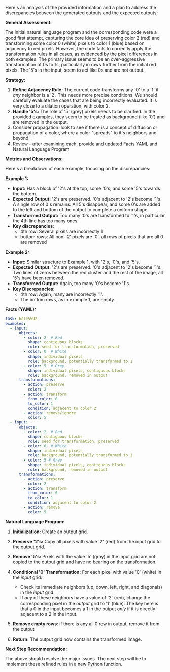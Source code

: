 Here's an analysis of the provided information and a plan to address the discrepancies between the generated outputs and the expected outputs:

**General Assessment:**

The initial natural language program and the corresponding code were a good first attempt, capturing the core idea of preserving color 2 (red) and transforming some color 0 (white) pixels to color 1 (blue) based on adjacency to red pixels. However, the code fails to correctly apply the transformation rules in all cases, as evidenced by the pixel differences in both examples. The primary issue seems to be an over-aggressive transformation of 0s to 1s, particularly in rows further from the initial red pixels. The '5's in the input, seem to act like 0s and are not output.

**Strategy:**

1.  **Refine Adjacency Rule:** The current code transforms any '0' to a '1' if *any* neighbor is a '2'. This needs more precise conditions. We should carefully evaluate the cases that are being incorrectly evaluated. It is very close to a dilation operation, with color 2.
2.  **Handle '5's:** The role of '5' (grey) pixels needs to be clarified. In the provided examples, they seem to be treated as background (like '0') and are removed in the output.
3. Consider propagation: look to see if there is a concept of diffusion or
   propagation of a color, where a color "spreads" to it's neighbors and beyond.
4. Review - after examining each, provide and updated Facts YAML and Natural
   Language Program

**Metrics and Observations:**

Here's a breakdown of each example, focusing on the discrepancies:

**Example 1:**

*   **Input:** Has a block of '2's at the top, some '0's, and some '5's towards the bottom.
*   **Expected Output:** '2's are preserved. '0's adjacent to '2's become '1's. A single row of 0's remains. All 5's disappear, and some 0's are added to the left and bottom of the output to complete a uniform shape.
*   **Transformed Output:** Too many '0's are transformed to '1's, in particular the 4th line has too many ones.
* **Key discrepancies**:
  * 4th row: Several pixels are incorrectly 1
  * bottom rows: All non-'2' pixels are '0', all rows of pixels that are all 0 are removed

**Example 2:**

*   **Input:** Similar structure to Example 1, with '2's, '0's, and '5's.
*   **Expected Output:**  '2's are preserved. '0's adjacent to '2's become '1's. Two lines of zeros between the red cluster and the rest of the image, all '5's have been removed.
*   **Transformed Output:** Again, too many '0's become '1's.
*   **Key Discrepancies:**
    *   4th row: Again, many are incorrectly '1'.
    *   The bottom rows, as in example 1, are empty.

**Facts (YAML):**


```yaml
task: 6a1e5592
examples:
  - input:
      objects:
        - color: 2  # Red
          shape: contiguous blocks
          role: seed for transformation, preserved
        - color: 0  # White
          shape: individual pixels
          role: background, potentially transformed to 1
        - color: 5  # Grey
          shape: individual pixels, contiguous blocks
          role: background, removed in output
      transformations:
        - action: preserve
          color: 2
        - action: transform
          from_color: 0
          to_color: 1
          condition: adjacent to color 2
        - action: remove/ignore
          color: 5
  - input:
      objects:
        - color: 2  # Red
          shape: contiguous blocks
          role: seed for transformation, preserved
        - color: 0  # White
          shape: individual pixels
          role: background, potentially transformed to 1
        - color: 5 # Grey
          shape: individual pixels, contiguous blocks
          role: background, removed in output
      transformations:
        - action: preserve
          color: 2
        - action: transform
          from_color: 0
          to_color: 1
          condition: adjacent to color 2
        - action: remove
          color: 5
```


**Natural Language Program:**

1.  **Initialization:** Create an output grid.
2.  **Preserve '2's:** Copy all pixels with value '2' (red) from the input grid to the output grid.
3.  **Remove '5's:** Pixels with the value '5' (gray) in the input grid are not copied to the output grid and have no bearing on the transformation.
4.  **Conditional '0' Transformation:** For each pixel with value '0' (white) in the *input* grid:
    *   Check its immediate neighbors (up, down, left, right, and diagonals) in the *input* grid.
    *   If *any* of these neighbors have a value of '2' (red), change the corresponding pixel in the *output* grid to '1' (blue). The key here is that a 0 in the input becomes a 1 in the output *only* if it is directly adjacent to a 2 in the input.
5. **Remove empty rows**: if there is any all 0 row in output, remove it from the
   output

6.  **Return:** The output grid now contains the transformed image.

**Next Step Recommendation:**

The above should resolve the major issues. The next step will be to implement these refined rules in a new Python function.
